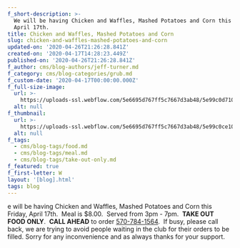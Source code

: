 ```yaml
---
f_short-description: >-
  We will be having Chicken and Waffles, Mashed Potatoes and Corn this Friday,
  April 17th. 
title: Chicken and Waffles, Mashed Potatoes and Corn
slug: chicken-and-waffles-mashed-potatoes-and-corn
updated-on: '2020-04-26T21:26:28.841Z'
created-on: '2020-04-17T14:28:23.449Z'
published-on: '2020-04-26T21:26:28.841Z'
f_author: cms/blog-authors/jeff-turner.md
f_category: cms/blog-categories/grub.md
f_custom-date: '2020-04-17T00:00:00.000Z'
f_full-size-image:
  url: >-
    https://uploads-ssl.webflow.com/5e6695d767ff5c7667d3ab48/5e99c0d710343ea81feabb2e_chicken-waffles-bloomsburg-elks-miguel-dominguez-full-size.jpg
  alt: null
f_thumbnail:
  url: >-
    https://uploads-ssl.webflow.com/5e6695d767ff5c7667d3ab48/5e99c0ce10343e3cedeabade_chicken-waffles-bloomsburg-elks-miguel-dominguez-thumb.jpg
  alt: null
f_tags:
  - cms/blog-tags/food.md
  - cms/blog-tags/meal.md
  - cms/blog-tags/take-out-only.md
f_featured: true
f_first-letter: W
layout: '[blog].html'
tags: blog
---
```


e will be having Chicken and Waffles, Mashed Potatoes and Corn this Friday, April 17th.  Meal is $8.00.  Served from 3pm - 7pm.  **TAKE OUT FOOD ONLY**.  **CALL AHEAD** to order [570-784-1564](tel:+15707841564).  If busy, please call back, we are trying to avoid people waiting in the club for their orders to be filled. Sorry for any inconvenience and as always thanks for your support.

‍
